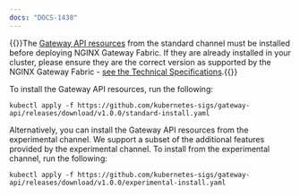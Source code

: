 ```yaml
---
docs: "DOCS-1438"
---
```


{{<note>}}The [Gateway API resources](https://github.com/kubernetes-sigs/gateway-api) from the standard channel must be installed before deploying NGINX Gateway Fabric. If they are already installed in your cluster, please ensure they are the correct version as supported by the NGINX Gateway Fabric - [see the Technical Specifications](https://github.com/nginxinc/nginx-gateway-fabric/blob/v1.2.0/README.md#technical-specifications).{{</note>}}

To install the Gateway API resources, run the following:

```shell
kubectl apply -f https://github.com/kubernetes-sigs/gateway-api/releases/download/v1.0.0/standard-install.yaml
```

Alternatively, you can install the Gateway API resources from the experimental channel. We support a subset of the
additional features provided by the experimental channel. To install from the experimental channel, run the following:

```shell
kubectl apply -f https://github.com/kubernetes-sigs/gateway-api/releases/download/v1.0.0/experimental-install.yaml
```
